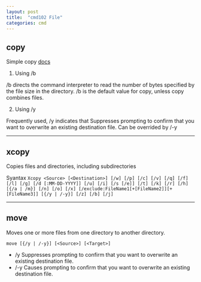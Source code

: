```yaml
---
layout: post
title:  "cmd102 File"
categories: cmd
---
```

## copy
Simple copy  [docs](https://docs.microsoft.com/en-us/windows-server/administration/windows-commands/copy)

1. Using /b

/b directs the command interpreter to read the number of bytes specified by the file size in the directory. /b is the default value for copy, unless copy combines files.

2. Using /y

Frequently used, /y indicates that Suppresses prompting to confirm that you want to overwrite an existing destination file. Can be overrided by /-y
<hr>

## xcopy
Copies files and directories, including subdirectories

Syantax `Xcopy <Source> [<Destination>] [/w] [/p] [/c] [/v] [/q] [/f] [/l] [/g] [/d [:MM-DD-YYYY]] [/u] [/i] [/s [/e]] [/t] [/k] [/r] [/h] [{/a | /m}] [/n] [/o] [/x] [/exclude:FileName1[+[FileName2]][+[FileName3]] [{/y | /-y}] [/z] [/b] [/j]`



<hr>

## move
Moves one or more files from one directory to another directory.

`move [{/y | /-y}] [<Source>] [<Target>]`

* /y	Suppresses prompting to confirm that you want to overwrite an existing destination file.
* /-y	Causes prompting to confirm that you want to overwrite an existing destination file.